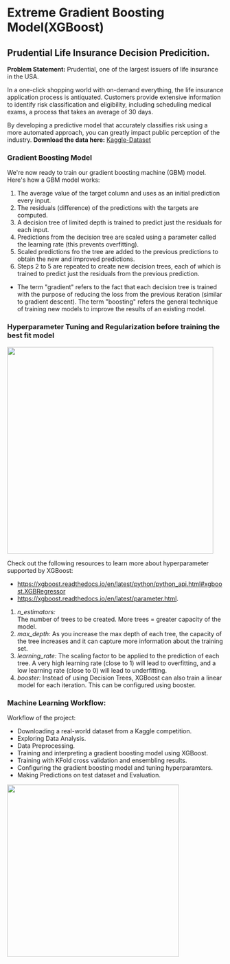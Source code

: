 # Extreme Gradient Boosting Model(XGBoost)
## Prudential Life Insurance Decision Predicition.  

**Problem Statement:** 
Prudential, one of the largest issuers of life insurance in the USA.

In a one-click shopping world with on-demand everything, the life insurance application process is antiquated. Customers provide extensive information to identify risk classification and eligibility, including scheduling medical exams, a process that takes an average of 30 days.

By developing a predictive model that accurately classifies risk using a more automated approach, you can greatly impact public perception of the industry.
**Download the data here:** [Kaggle-Dataset]( https://www.kaggle.com/c/prudential-life-insurance-assessment/data)  

### Gradient Boosting Model  
We're now ready to train our gradient boosting machine (GBM) model. Here's how a GBM model works:

1. The average value of the target column and uses as an initial prediction every input.  
2. The residuals (difference) of the predictions with the targets are computed.  
3. A decision tree of limited depth is trained to predict just the residuals for each input.  
4. Predictions from the decision tree are scaled using a parameter called the learning rate (this prevents overfitting).  
5. Scaled predictions fro the tree are added to the previous predictions to obtain the new and improved predictions.  
6. Steps 2 to 5 are repeated to create new decision trees, each of which is trained to predict just the residuals from the previous prediction.  
- The term "gradient" refers to the fact that each decision tree is trained with the purpose of reducing the loss from the previous iteration (similar to gradient descent). The term "boosting" refers the general technique of training new models to improve the results of an existing model.   

###  Hyperparameter Tuning and Regularization before training the best fit model  
<img src="https://i.imgur.com/EJCrSZw.png" width="480">

Check out the following resources to learn more about hyperparameter supported by XGBoost:

- https://xgboost.readthedocs.io/en/latest/python/python_api.html#xgboost.XGBRegressor
- https://xgboost.readthedocs.io/en/latest/parameter.html.  
1. _n_estimators:_  
The number of trees to be created. More trees = greater capacity of the model.  
2. _max_depth:_ 
As you increase the max depth of each tree, the capacity of the tree increases and it can capture more information about the training set.  
3. _learning_rate:_
The scaling factor to be applied to the prediction of each tree. A very high learning rate (close to 1) will lead to overfitting, and a low learning rate (close to 0) will lead to underfitting.  
4. _booster:_
Instead of using Decision Trees, XGBoost can also train a linear model for each iteration. This can be configured using booster.  
### Machine Learning Workflow:
Workflow of the project:

- Downloading a real-world dataset from a Kaggle competition. 
- Exploring Data Analysis. 
- Data Preprocessing. 
- Training and interpreting a gradient boosting model using XGBoost. 
- Training with KFold cross validation and ensembling results. 
- Configuring the gradient boosting model and tuning hyperparamters. 
- Making Predictions on test dataset and Evaluation.  
<img src="https://www.deepnetts.com/blog/wp-content/uploads/2019/02/SupervisedLearning.png" width="400">    
